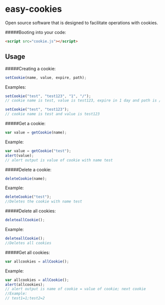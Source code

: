 # easy-cookies
Open source software that is designed to facilitate operations with cookies.

#####Booting into your code:
```html
<script src="cookie.js"></script>
```
## Usage

#####Creating a cookie:
```javascript
setCookie(name, value, expire, path);
```
Examples:
```javascript
setCookie("test", "test123", "1", "/");
// cookie name is test, value is test123, expire in 1 day and path is /

setCookie("test", "test123");
// cookie name is test and value is test123
```
#####Get a cookie:
```javascript
var value = getCookie(name);
```
Example:
```javascript
var value = getCookie("test");
alert(value);
// alert output is value of cookie with name test
```
#####Delete a cookie:
```javascript
deleteCookie(name);
```
Example:
```javascript
deleteCookie("test");
//Deletes the cookie with name test
```
#####Delete all cookies:
```javascript
deleteallCookie();
```
Example:
```javascript
deleteallCookie();
//Deletes all cookies
```
#####Get all cookies:
```javascript
var allcookies = allCookie();
```
Example:
```javascript
var allcookies = allCookie();
alert(allcookies);
// alert output is name of cookie = value of cookie; next cookie
//Example:
// test1=1;test2=2
```
